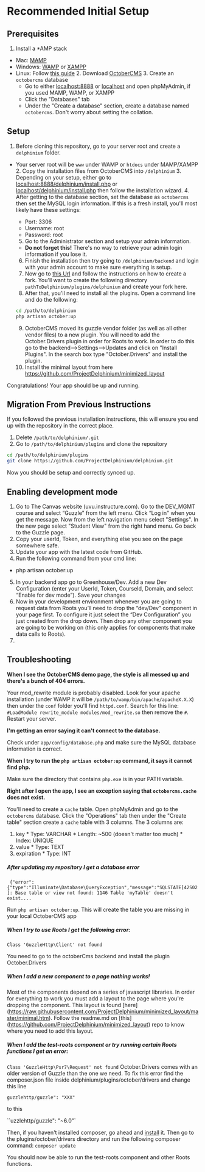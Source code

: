 # Recommended Initial Setup

## Prerequisites

  1. Install a *AMP stack
* Mac: [MAMP](http://www.mamp.info/en/downloads/)
* Windows: [WAMP](http://www.wampserver.com/en/) or [XAMPP](https://www.apachefriends.org/download.html)
* Linux: Follow [this guide](https://www.digitalocean.com/community/tutorials/how-to-install-linux-apache-mysql-php-lamp-stack-on-ubuntu)
  2. Download [OctoberCMS](https://octobercms.com/)
  3. Create an `octobercms` database
    * Go to either [localhost:8888](http://localhost:8888) or [localhost](http://localhost) and open phpMyAdmin, if you used MAMP, WAMP, or XAMPP
    * Click the "Databases" tab
    * Under the "Create a database" section, create a database named `octobercms`. Don't worry about setting the collation.

## Setup

  1. Before cloning this repository, go to your server root and create a `delphinium` folder.
* Your server root will be `www` under WAMP or `htdocs` under MAMP/XAMPP
  2.  Copy the installation files from OctoberCMS into `/delphinium`
  3. Depending on your setup, either go to [localhost:8888/delphinium/install.php](http://localhost:8888/delphinium/install.php) or [localhost/delphinium/install.php](http://localhost/delphinium/install.php) then follow the installation wizard.
  4. After getting to the database section, set the database as `octobercms` then set the MySQL login information. If this is a fresh install, you'll most likely have these settings:
    * Port: 3306
    * Username: root
    * Password: root
  5. Go to the Administrator section and setup your admin information.
    * **Do not forget this!** There's no way to retrieve your admin login information if you lose it.
  6. Finish the installation then try going to `/delphinium/backend` and login with your admin account to make sure everything is setup.
  7. Now go to [this Url](https://www.youtube.com/watch?v=V0c8cKe-heI) and follow the instructions on how to create a fork.  You'll want to create the following directory `pathToDelphinium/plugins/delphinium` and create your fork here.
  8. After that, you'll need to install all the plugins. Open a command line and do the following:

    ```bash
    cd /path/to/delphinium
    php artisan october:up
    ```
    
    
  9. OctoberCMS moved its guzzle vendor folder (as well as all other vendor files) to a new plugin. You will need to add the October.Drivers plugin in order for Roots to work. In order to do this go to the backend-->Settings-->Updates and click on "Install Plugins". In the search box type "October.Drivers" and install the plugin.
  10. Install the minimal layout from here https://github.com/ProjectDelphinium/minimized_layout
  

Congratulations! Your app should be up and running.

## Migration From Previous Instructions

If you followed the previous installation instructions, this will ensure you end up with the repository in the correct place.

  1. Delete `/path/to/delphinium/.git`
  2. Go to `/path/to/delphinium/plugins` and clone the repository

  ```bash
  cd /path/to/delphinium/plugins
  git clone https://github.com/ProjectDelphinium/delphinium.git
  ```

Now you should be setup and correctly synced up.

## Enabling development mode

1. Go to The Canvas website (uvu.instructure.com). Go to the DEV_MGMT course and select “Guzzle” from the left menu. Click “Log in" when you get the message. Now from the left navigation menu select "Settings". In the new page select "Student View" from the right hand menu. Go back to the Guzzle page.
2. Copy your userId, Token, and everything else you see on the page somewhere safe.
3. Update your app with the latest code from GitHub.
4. Run the following command from your cmd line: 
* php artisan october:up
5. In your backend app go to Greenhouse/Dev. Add a new Dev Configuration (enter your UserId, Token, CourseId, Domain, and  select “Enable for dev mode”). Save your changes
6. Now in your development environment whenever you are going to request data from Roots you’ll need to drop the “dev/Dev” component in your page first.  To configure it just select the “Dev Configuration” you just created from the drop down. Then drop any other component you are going to be working on (this only applies for components that make data calls to Roots).
7. 
## Troubleshooting

**When I see the OctoberCMS demo page, the style is all messed up and there's a bunch of 404 errors.**

Your mod_rewrite module is probably disabled. Look for your apache installation (under WAMP it will be `/path/to/wamp/bin/apache/apacheX.X.X`) then under the `conf` folder you'll find `httpd.conf`. Search for this line:  `#LoadModule rewrite_module modules/mod_rewrite.so` then remove the `#`. Restart your server.

**I'm getting an error saying it can't connect to the database.**

Check under `app/config/database.php` and make sure the MySQL database information is correct.

**When I try to run the `php artisan october:up` command, it says it cannot find php.**

Make sure the directory that contains `php.exe` is in your PATH variable.

**Right after I open the app, I see an exception saying that `octobercms.cache` does not exist.**

You'll need to create a `cache` table. Open phpMyAdmin and go to the `octobercms` database. Click the "Operations" tab then under the "Create table" section create a `cache` table with 3 columns. The 3 columns are:

  1. key
    * Type: VARCHAR
    * Length: ~500 (doesn't matter too much)
    * Index: UNIQUE
  2. value
    * Type: TEXT
  3.   expiration
    * Type: INT

##### After updating my repository I get a database error 

 ` {"error":{"type":"Illuminate\Database\QueryException","message":"SQLSTATE[42S02]: Base table or view not found: 1146 Table 'myTable' doesn't exist....`

Run `php artisan october:up`. This will create the table you are missing in your local OctoberCMS app

##### When I try to use Roots I get the following error:
`Class 'GuzzleHttp\Client' not found`

You need to go to the octoberCms backend and install the plugin October.Drivers

##### When I add a new component to a page nothing works!
Most of the components depend on a series of javascript libraries. In order for everything to work you must add a layout to the page where you're dropping the component. This layout is found [here] (https://raw.githubusercontent.com/ProjectDelphinium/minimized_layout/master/minimal.htm).
Follow the readme.md on [this] (https://github.com/ProjectDelphinium/minimized_layout) repo to know where you need to add this layout.

##### When I add the test-roots component or try running certain Roots functions I get an error:
`Class 'GuzzleHttp\Psr7\Request' not found`
October.Drivers comes with an older version of Guzzle than the one we need. To fix this error find the composer.json file inside delphinium/plugins/october/drivers and change this line 

`guzzlehttp/guzzle": "XXX"`

to this

``uzzlehttp/guzzle": "~6.0"`

Then, if you haven't installed composer, go ahead and [install](https://getcomposer.org/doc/00-intro.md) it.
Then go to the plugins/october/drivers directory and run the following composer command:
`composer update`

You should now be able to run the test-roots component and other Roots functions.

